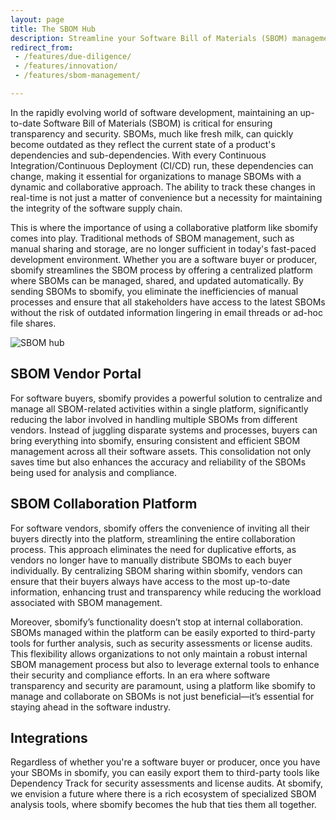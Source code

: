 ```yaml
---
layout: page
title: The SBOM Hub
description: Streamline your Software Bill of Materials (SBOM) management with sbomify. Discover how our collaborative platform enables software buyers and producers to manage, share, and update SBOMs automatically, ensuring transparency and security in today's fast-paced development environment.
redirect_from:
 - /features/due-diligence/
 - /features/innovation/
 - /features/sbom-management/

---
```


In the rapidly evolving world of software development, maintaining an up-to-date Software Bill of Materials (SBOM) is critical for ensuring transparency and security. SBOMs, much like fresh milk, can quickly become outdated as they reflect the current state of a product's dependencies and sub-dependencies. With every Continuous Integration/Continuous Deployment (CI/CD) run, these dependencies can change, making it essential for organizations to manage SBOMs with a dynamic and collaborative approach. The ability to track these changes in real-time is not just a matter of convenience but a necessity for maintaining the integrity of the software supply chain.

This is where the importance of using a collaborative platform like sbomify comes into play. Traditional methods of SBOM management, such as manual sharing and storage, are no longer sufficient in today's fast-paced development environment. Whether you are a software buyer or producer, sbomify streamlines the SBOM process by offering a centralized platform where SBOMs can be managed, shared, and updated automatically. By sending SBOMs to sbomify, you eliminate the inefficiencies of manual processes and ensure that all stakeholders have access to the latest SBOMs without the risk of outdated information lingering in email threads or ad-hoc file shares.

![SBOM hub](/assets/images/site/marketplace.svg)

## SBOM Vendor Portal

For software buyers, sbomify provides a powerful solution to centralize and manage all SBOM-related activities within a single platform, significantly reducing the labor involved in handling multiple SBOMs from different vendors. Instead of juggling disparate systems and processes, buyers can bring everything into sbomify, ensuring consistent and efficient SBOM management across all their software assets. This consolidation not only saves time but also enhances the accuracy and reliability of the SBOMs being used for analysis and compliance.

## SBOM Collaboration Platform

For software vendors, sbomify offers the convenience of inviting all their buyers directly into the platform, streamlining the entire collaboration process. This approach eliminates the need for duplicative efforts, as vendors no longer have to manually distribute SBOMs to each buyer individually. By centralizing SBOM sharing within sbomify, vendors can ensure that their buyers always have access to the most up-to-date information, enhancing trust and transparency while reducing the workload associated with SBOM management.

Moreover, sbomify’s functionality doesn’t stop at internal collaboration. SBOMs managed within the platform can be easily exported to third-party tools for further analysis, such as security assessments or license audits. This flexibility allows organizations to not only maintain a robust internal SBOM management process but also to leverage external tools to enhance their security and compliance efforts. In an era where software transparency and security are paramount, using a platform like sbomify to manage and collaborate on SBOMs is not just beneficial—it’s essential for staying ahead in the software industry.

## Integrations

Regardless of whether you're a software buyer or producer, once you have your SBOMs in sbomify, you can easily export them to third-party tools like Dependency Track for security assessments and license audits. At sbomify, we envision a future where there is a rich ecosystem of specialized SBOM analysis tools, where sbomify becomes the hub that ties them all together.
